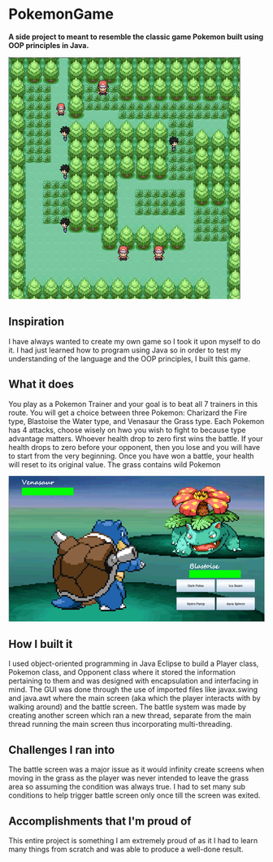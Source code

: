 # PokemonGame

**A side project to meant to resemble the classic game Pokemon built using OOP principles in Java.**

![logo](https://github.com/KrishdevSutar/PokemonGame/blob/master/ScreenShots/MainScreen.PNG)

## Inspiration ##

I have always wanted to create my own game so I took it upon myself to do it. I had just learned how to program using Java so in order to test my understanding of the language and the OOP principles, I built this game.

## What it does ##

You play as a Pokemon Trainer and your goal is to beat all 7 trainers in this route. You will get a choice between three Pokemon: Charizard the Fire type, Blastoise the Water type, and Venasaur the Grass type. Each Pokemon has 4 attacks, choose wisely on hwo you wish to fight to because type advantage matters. Whoever health drop to zero first wins the battle. If your health drops to zero before your opponent, then you lose and you will have to start from the very beginning. Once you have won a battle, your health will reset to its original value. The grass contains wild Pokemon

![logo](https://github.com/KrishdevSutar/PokemonGame/blob/master/ScreenShots/BattleScreen.PNG)

## How I built it ##

I used object-oriented programming in Java Eclipse to build a Player class, Pokemon class, and Opponent class where it stored the information pertaining to them and was designed with encapsulation and interfacing in mind. The GUI was done through the use of imported files like javax.swing and java.awt where the main screen (aka which the player interacts with by walking around) and the battle screen. The battle system was made by creating another screen which ran a new thread, separate from the main thread running the main screen thus incorporating multi-threading.

## Challenges I ran into ##

The battle screen was a major issue as it would infinity create screens when moving in the grass as the player was never intended to leave the grass area so assuming the condition was always true. I had to set many sub conditions to help trigger battle screen only once till the screen was exited.

## Accomplishments that I'm proud of ##

This entire project is something I am extremely proud of as it I had to learn many things from scratch and was able to produce a well-done result.

